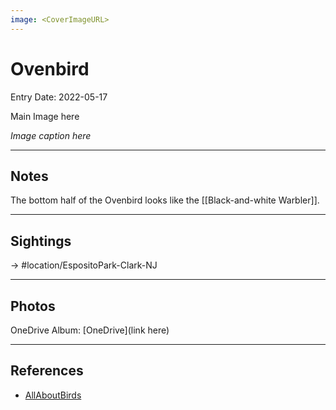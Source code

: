 ```yaml
---
image: <CoverImageURL>
---
```


# Ovenbird
Entry Date: 2022-05-17

Main Image here

*Image caption here*

---------------------------------------------------------------
## Notes
The bottom half of the Ovenbird looks like the [[Black-and-white Warbler]].

---------------------------------------------------------------
## Sightings

-> #location/EspositoPark-Clark-NJ 

---------------------------------------------------------------
## Photos
OneDrive Album: [OneDrive](link here)

---------------------------------------------------------------
## References
- [AllAboutBirds](https://www.allaboutbirds.org/guide/Ovenbird/overview)